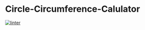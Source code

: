 # Circle-Circumference-Calulator
[![linter](https://github.com/lucas-gelinas/Circle-Circumference-Calculator/workflows/linter/badge.svg)](https://github.com/marketplace/actions/super-linter)
